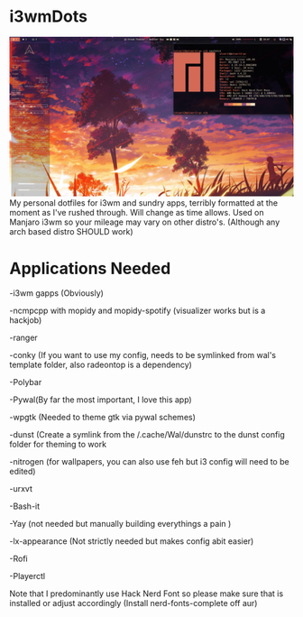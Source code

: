 # i3wmDots
![Screenshot](screenshot/screenshot.png)
My personal dotfiles for i3wm and sundry apps, terribly formatted at the moment as I've rushed through. Will change as time allows. Used on Manjaro i3wm so your mileage may vary on other distro's. (Although any arch based distro SHOULD work)


# Applications Needed
-i3wm gapps (Obviously)

-ncmpcpp with mopidy and mopidy-spotify (visualizer works but is a hackjob)

-ranger

-conky (If you want to use my config, needs to be symlinked from wal's template folder, also radeontop is a dependency)

-Polybar

-Pywal(By far the most important, I love this app)

-wpgtk (Needed to theme gtk via pywal schemes)

-dunst (Create a symlink from the /.cache/Wal/dunstrc to the dunst config folder for theming to work

-nitrogen (for wallpapers, you can also use feh but i3 config will need to be edited)

-urxvt

-Bash-it

-Yay (not needed but manually building everythings a pain )

-lx-appearance (Not strictly needed but makes config abit easier)

-Rofi

-Playerctl

Note that I predominantly use Hack Nerd Font so please make sure that is installed or
adjust accordingly (Install nerd-fonts-complete off aur)



